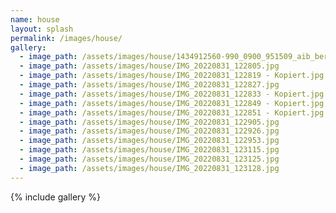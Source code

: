 ```yaml
---
name: house
layout: splash
permalink: /images/house/
gallery:
  - image_path: /assets/images/house/1434912560-990_0900_951509_aib_bergwerk_el-2oea.jpg
  - image_path: /assets/images/house/IMG_20220831_122805.jpg
  - image_path: /assets/images/house/IMG_20220831_122819 - Kopiert.jpg
  - image_path: /assets/images/house/IMG_20220831_122827.jpg
  - image_path: /assets/images/house/IMG_20220831_122833 - Kopiert.jpg
  - image_path: /assets/images/house/IMG_20220831_122849 - Kopiert.jpg
  - image_path: /assets/images/house/IMG_20220831_122851 - Kopiert.jpg
  - image_path: /assets/images/house/IMG_20220831_122905.jpg
  - image_path: /assets/images/house/IMG_20220831_122926.jpg
  - image_path: /assets/images/house/IMG_20220831_122953.jpg
  - image_path: /assets/images/house/IMG_20220831_123115.jpg
  - image_path: /assets/images/house/IMG_20220831_123125.jpg
  - image_path: /assets/images/house/IMG_20220831_123128.jpg
---
```


{% include gallery %}

